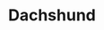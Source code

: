 ---
title: Dachshund
crosslinks:
- livven
- aww
- mlem
- Blep
- citrusdogs
- Dachsund
- dogpictures
- sploot
- crochet
- OldManDog
- me_irl
- hammockcamping
- whatintarnation
- confusing_perspective
- wholesomememes
- toofers
- BeforeNAfterAdoption
- Roadcam
- AnimalsBeingHilarious
- Dogtraining
---